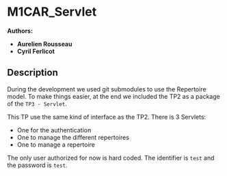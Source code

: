 # M1CAR_Servlet

**Authors:**
- __Aurelien Rousseau__
- __Cyril Ferlicot__

## Description

During the development we used git submodules to use the Repertoire model.
To make things easier, at the end we included the TP2 as a package of the `TP3 - Servlet`.

This TP use the same kind of interface as the TP2.
There is 3 Servlets:
- One for the authentication
- One to manage the different repertoires
- One to manage a repertoire

The only user authorized for now is hard coded. The identifier is `test` and the password is `test`.